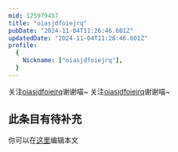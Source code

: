 ```yaml
---
mid: 125979457
title: "oiasjdfoiejrq"
pubDate: "2024-11-04T11:26:46.601Z"
updatedDate: "2024-11-04T11:26:46.601Z"
profile:
  {
    Nickname: ["oiasjdfoiejrq"],
  }
---
```


关注[oiasjdfoiejrq](https://space.bilibili.com/125979457)谢谢喵~ 关注[oiasjdfoiejrq](https://space.bilibili.com/125979457)谢谢喵~

## 此条目有待补充
你可以在[这里](https://github.com/Yuhanawa/VTuber.ICU/edit/master/src/content/v/oiasjdfoiejrq/index.md)编辑本文
